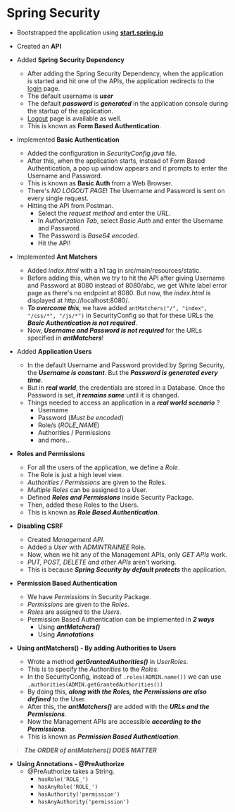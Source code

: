 # Spring Security

- Bootstrapped the application using [**start.spring.io**](https://start.spring.io/) 
- Created an **API**
- Added **Spring Security Dependency**
	- After adding the Spring Security Dependency, when the application is started and hit one of the APIs, the application redirects to the [login](http://localhost:8080/login) page.
	- The default username is ***user***
	- The default ***password*** is ***generated*** in the application console during the startup of the application.
	- [Logout](http://localhost:8080/logout) page is available as well.
	- This is known as **Form Based Authentication**.
- Implemented **Basic Authentication**
	- Added the configuration in *SecurityConfig.java* file.
	- After this, when the application starts, instead of Form Based Authentication, a pop up window appears and it prompts to enter the Username and Password.
	- This is known as **Basic Auth** from a Web Browser.
	- There's *NO LOGOUT PAGE*! The Username and Password is sent on every single request.
	- Hitting the API from Postman.
		- Select the *request method* and enter the *URL*.
		- In *Authorization Tab*, select *Basic Auth* and enter the Username and Password.
		- The Password is *Base64 encoded*.
		- Hit the API!
- Implemented **Ant Matchers**
	- Added *index.html* with a h1 tag in src/main/resources/static.
	- Before adding this, when we try to hit the API after giving Username and Password at 8080 instead of 8080/abc, we get White label error page as there's no endpoint at 8080. But now, the *index.html* is displayed at http://localhost:8080/.
	- ***To overcome this***, we have added `antMatchers("/", "index", "/css/*", "/js/*")` in SecurityConfig so that for these URLs the ***Basic Authentication is not required***.
	- Now, ***Username and Password is not required*** for the URLs specified in ***antMatchers***!

- Added **Application Users**
	- In the default Username and Password provided by Spring Security, the ***Username is constant***. But the ***Password is generated every time***.
	- But in ***real world***, the credentials are stored in a Database. Once the Password is set, ***it remains same*** until it is changed.
	- Things needed to access an application in a ***real world scenario*** ?
		- Username
		- Password (*Must be encoded*)
		- Role/s (*ROLE_NAME*)
		- Authorities / Permissions
		- and more...

- **Roles and Permissions**

	- For all the users of the application, we define a *Role*.
	- The Role is just a high level view.
	- *Authorities / Permissions* are given to the Roles.
	- *Multiple Roles* can be assigned to a User.
	- Defined ***Roles and Permissions*** inside Security Package.
	- Then, added these Roles to the Users.
	- This is known as ***Role Based Authentication***.

- **Disabling CSRF**

	- Created *Management API*.
	- Added a *User* with *ADMINTRAINEE* Role.
	- Now, when we hit any of the Management APIs, only *GET APIs* work.
	- *PUT, POST, DELETE and other APIs* aren't working.
	- This is because ***Spring Security by default protects*** the application.

- **Permission Based Authentication**

	- We have *Permissions* in Security Package.
	- *Permissions* are given to the *Roles*.
	- *Roles* are assigned to the *Users*.
	- Permission Based Authentication can be implemented in ***2 ways***
		- Using ***antMatchers()***
		- Using ***Annotations***

- **Using antMatchers() - By adding Authorities to Users**
	
	- Wrote a method ***getGrantedAuthorities()*** in *UserRoles*.
	- This is to specify the *Authorities* to the *Roles*.
	- In the SecurityConfig, instead of `.roles(ADMIN.name())` we can use `.authorities(ADMIN.getGrantedAuthorities())`
	- By doing this, ***along with the Roles, the Permissions are also defined*** to the User.
	- After this, the ***antMatchers()*** are added with the ***URLs and the Permissions***.
	- Now the Management APIs are accessible ***according to the Permissions***.
	- This is known as ***Permission Based Authentication***.

> ***The ORDER of antMatchers() DOES MATTER*** 

- **Using Annotations - @PreAuthorize**
	- @PreAuthorize takes a String.
		- `hasRole('ROLE_')`
		- `hasAnyRole('ROLE_')`
		- `hasAuthority('permission')`
		- `hasAnyAuthority('permission')`
